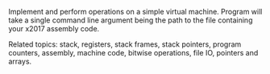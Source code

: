 Implement and perform operations on a simple virtual machine. Program will take a single command line argument being the path to the file containing your x2017 assembly code.

Related topics: stack, registers, stack frames, stack pointers, program counters, assembly, machine code, bitwise operations, file IO, pointers and arrays.